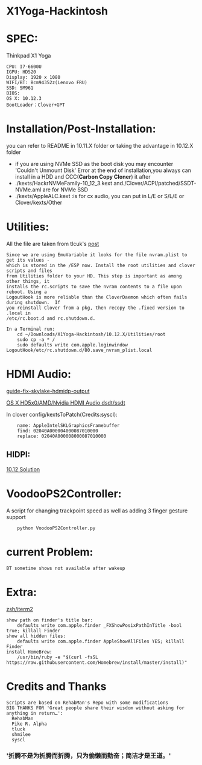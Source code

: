 # X1Yoga-Hackintosh

# SPEC:
  Thinkpad X1 Yoga

	CPU: I7-6600U
	IGPU: HD520
	Display: 1920 x 1080
	WIFI/BT: Bcm94352z(Lenovo FRU)
    SSD: SM961
	BIOS:
	OS X: 10.12.3
	BootLoader：Clover+GPT

# Installation/Post-Installation:
  you can refer to README in 10.11.X folder
  or taking the advantage in 10.12.X folder

* if you are using NVMe SSD as the boot disk you may encounter 'Couldn't Unmount Disk' Error at the end of installation,you always can install in a HDD and CCC(**Carbon Copy Cloner**) it after
* ./kexts/HackrNVMeFamily-10_12_3.kext and./Clover/ACPI/patched/SSDT-NVMe.aml are for NVMe SSD
* ./kexts/AppleALC.kext :is for cx audio, you can put in L/E or S/L/E or Clover/kexts/Other


# Utilities:
All the file are taken from tlcuk's [post][db8205b4]

    Since we are using EmuVariable it looks for the file nvram.plist to get its values -
    which is stored in the /ESP now. Install the root utilities and clover scripts and files
    from Utilities folder to your HD. This step is important as among other things, it
    installs the rc.scripts to save the nvram contents to a file upon reboot. Using a
    LogoutHook is more reliable than the CloverDaemon which often fails during shutdown.  If
    you reinstall Clover from a pkg, then recopy the .fixed version to .local in
    /etc/rc.boot.d and rc.shutdown.d.

    In a Terminal run:
        cd ~/Downloads/X1Yoga-Hackintosh/10.12.X/Utilities/root
        sudo cp -a * /
        sudo defaults write com.apple.loginwindow LogoutHook/etc/rc.shutdown.d/80.save_nvram_plist.local

# HDMI Audio:
[guide-fix-skylake-hdmidp-output](http://www.insanelymac.com/forum/topic/319211-guide-fix-skylake-hdmidp-output/)

[OS X HD5x0/AMD/Nvidia HDMI Audio dsdt/ssdt](https://github.com/toleda/audio_hdmi_100series)

In clover config/kextsToPatch(Credits:syscl):

        name: AppleIntelSKLGraphicsFramebuffer
        find: 02040A000004000087010000
        replace: 02040A000008000087010000

## HIDPI:
[10.12 Solution](http://bbs.pcbeta.com/viewthread-1722308-1-1.html)
# VoodooPS2Controller:
A script for changing trackpoint speed as well as adding 3 finger gesture support

        python VoodooPS2Controller.py


# current Problem:

    BT sometime shows not available after wakeup

# Extra:
[zsh/iterm2][9f1aecfa]

    show path on finder's title bar:
        defaults write com.apple.finder _FXShowPosixPathInTitle -bool true; killall Finder
    show all hidden files:
        defaults write com.apple.finder AppleShowAllFiles YES; killall Finder
    install HomeBrew:
        /usr/bin/ruby -e "$(curl -fsSL https://raw.githubusercontent.com/Homebrew/install/master/install)"


# Credits and Thanks
    Scripts are based on RehabMan's Repo with some modifications
    BIG THANKS FOR 'Great people share their wisdom without asking for anything in return…':
      RehabMan
      Pike R. Alpha
      tluck
      shmilee
      syscl

### '折腾不是为折腾而折腾，只为偷懒而勤奋；简洁才是王道。'

  [9f1aecfa]: http://www.jianshu.com/p/7de00c73a2bb "iTerm 2 && Oh My Zsh"
  [db8205b4]: http://www.insanelymac.com/forum/topic/315451-guide-lenovo-t460-macos-with-clover/page-1 "[GUIDE] Lenovo T460 macOS with Clover"
